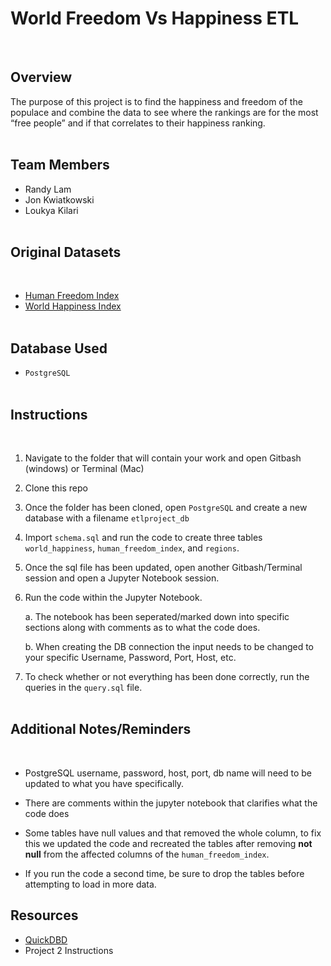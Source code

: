 # World Freedom Vs Happiness ETL
​
## Overview
The purpose of this project is to find the happiness and freedom of the populace and combine the data to see where the rankings are for the most “free people” and if that correlates to their happiness ranking.  
​
## Team Members
* Randy Lam
* Jon Kwiatkowski
* Loukya Kilari  
​
## Original Datasets
​
* [Human Freedom Index](https://www.kaggle.com/datasets/gsutters/the-human-freedom-index?select=hfi_cc_2021.csv)
​
* [World Happiness Index](https://www.kaggle.com/datasets/mathurinache/world-happiness-report?select=2021.csv)  
​
## Database Used
* `PostgreSQL`  
​
## Instructions 
​
1.	Navigate to the folder that will contain your work and open Gitbash (windows) or Terminal (Mac)
1.	Clone this repo 
1.	Once the folder has been cloned, open `PostgreSQL` and create a new database with a filename `etlproject_db`
1.	Import `schema.sql` and run the code to create three tables `world_happiness`, `human_freedom_index`, and `regions`.
1.	Once the sql file has been updated, open another Gitbash/Terminal session and open a Jupyter Notebook session.

1.	Run the code within the Jupyter Notebook.
	
	a. The notebook has been seperated/marked down into specific sections along with comments as to what the code does.
	
	b. When creating the DB connection the input needs to be changed to your specific Username, Password, Port, Host, etc.  

1. To check whether or not everything has been done correctly, run the queries in the `query.sql` file.  
​
## Additional Notes/Reminders
​
* PostgreSQL username, password, host, port, db name will need to be updated to what you have specifically.

* There are comments within the jupyter notebook that clarifies what the code does

* Some tables have null values and that removed the whole column, to fix this we updated the code and recreated the tables after removing **not null** from the affected columns of the `human_freedom_index`.  

* If you run the code a second time, be sure to drop the tables before attempting to load in more data.

## Resources
* [QuickDBD](https://quickdatabasediagrams.com/)
* Project 2 Instructions

